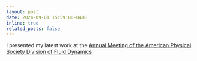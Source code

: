 ```yaml
---
layout: post
date: 2024-09-01 15:59:00-0400
inline: true
related_posts: false
---
```



I presented my latest work at the [Annual Meeting of the American Physical Society Division of Fluid Dynamics](https://meetings.aps.org/Meeting/DFD24/Session/X10)
